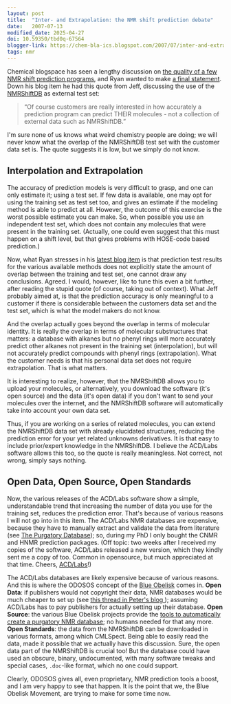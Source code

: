 ```yaml
---
layout: post
title:  "Inter- and Extrapolation: the NMR shift prediction debate"
date:   2007-07-13
modified_date: 2025-04-27
doi: 10.59350/tbd0q-67564
blogger-link: https://chem-bla-ics.blogspot.com/2007/07/inter-and-extrapolation-nmr-shift.html
tags: nmr
---
```


Chemical blogspace has seen a lengthy discussion on [the quality of a few NMR shift prediction programs](http://chem-bla-ics.blogspot.com/2007/06/quality-of-chemical-database.html),
and Ryan wanted to make [a final statement](http://acdlabs.typepad.com/my_weblog/2007/07/final-note-on-t.html). Down his blog item
he had this quote from Jeff, discussing the use of the [NMRShiftDB](http://www.nmrshiftdb.org/) as external test set:

> “Of course customers are really interested in how accurately a prediction program can predict THEIR molecules - not a collection of external data such as NMRShiftDB.”

I'm sure none of us knows what weird chemistry people are doing; we will never know what the overlap of the NMRShiftDB test
set with the customer data set is. The quote suggests it is low, but we simply do not know.

## Interpolation and Extrapolation

The accuracy of prediction models is very difficult to grasp, and one can only estimate it; using a test set.
If few data is available, one may opt for using the training set as test set too, and gives an estimate if the
modeling method is able to predict at all. However, the outcome of this exercise is the worst possible estimate
you can make. So, when possible you use an independent test set, which does not contain any molecules that were
present in the training set. (Actually, one could even suggest that this must happen on a shift level, but that
gives problems with HOSE-code based prediction.)

Now, what Ryan stresses in his [latest blog item](http://acdlabs.typepad.com/my_weblog/2007/07/final-note-on-t.html)
is that prediction test results for the various available methods does not explicitly state the amount of overlap
between the training and test set, one cannot draw any conclusions. Agreed. I would, however, like to tune this
even a bit further, after reading the stupid quote (of course, taking out of context). What Jeff probably aimed
at, is that the prediction accuracy is only meaningful to a customer if there is considerable between the customers
data set and the test set, which is what the model makers do not know.

And the overlap actually goes beyond the overlap in terms of molecular identity. It is really the overlap in terms
of molecular substructures that matters: a database with alkanes but no phenyl rings will more accurately predict
other alkanes not present in the training set (interpolation), but will not accurately predict compounds with
phenyl rings (extrapolation). What the customer needs is that his personal data set does not require extrapolation.
That is what matters.

It is interesting to realize, however, that the NMRShiftDB allows you to upload your molecules, or alternatively,
you download the software (it's open source) and the data (it's open data) if you don't want to send your molecules
over the internet, and the NMRShiftDB software will automatically take into account your own data set.

Thus, if you are working on a series of related molecules, you can extend the NMRShiftDB data set with already
elucidated structures, reducing the prediction error for your yet related unknowns derivatives. It is that easy
to include prior/expert knowledge in the NMRShiftDB. I believe the ACD/Labs software allows this too, so the
quote is really meaningless. Not correct, not wrong, simply says nothing.

## Open Data, Open Source, Open Standards

Now, the various releases of the ACD/Labs software show a simple, understandable trend that increasing the number
of data you use for the training set, reduces the prediction error. That's because of various reasons I will not
go into in this item. The ACD/Labs NMR databases are expensive, because they have to manually extract and validate
the data from literature (see [The Purgatory Database](http://acdlabs.typepad.com/my_weblog/2007/06/the_purgatory_d.html));
so, during my PhD I only bought the CNMR and HNMR prediction packages. (Off topic: two weeks after I received my
copies of the software, ACD/Labs released a new version, which they kindly sent me a copy of too. Common in
opensource, but much appreciated at that time. Cheers, [ACD/Labs](http://www.acdlabs.com/)!)

The ACD/Labs databases are likely expensive because of various reasons. And this is where the ODOSOS concept of the
[Blue Obelisk](http://www.blueobelisk.org/) comes in. **Open Data**: if publishers would not copyright their data,
NMR databases would be much cheaper to set up (see [this thread in Peter's blog <i class="fa-solid fa-recycle fa-xs"></i>](https://blogs.ch.cam.ac.uk/pmr/2007/07/12/do-authors-want-to-give-publishers-a-monopoly-over-their-data/));
assuming ACD/Labs has to pay publishers for actually setting up their database. **Open Source**: the various Blue
Obelisk projects provide the [tools to automatically create a purgatory NMR database](http://chem-bla-ics.blogspot.com/2006/09/chemical-archeology-oscar3-to.html);
no humans needed for that any more. **Open Standards**: the data from the NMRShiftDB can be downloaded in various
formats, among which CMLSpect. Being able to easily read the data, made it possible that we actually have this
discussion. Sure, the open data part of the NMRShiftDB is crucial too! But the database could have used an obscure,
binary, undocumented, with many software tweaks and special cases, `.doc`-like format, which no one could support.

Clearly, ODOSOS gives all, even proprietary, NMR prediction tools a boost, and I am very happy to see that happen.
It is the point that we, the Blue Obelisk Movement, are trying to make for some time now.
